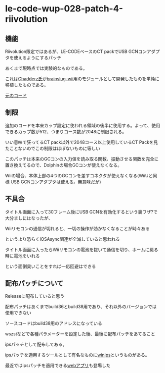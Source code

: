 # le-code-wup-028-patch-4-riivolution

## 機能

Riivolution限定ではあるが、LE-CODEベースのCT packでUSB GCNコンアダプタを使えるようにするパッチ

あくまで現時点では実験的なものである。

これは[Chadderz氏](https://github.com/Chadderz121)が[brainslug-wii](https://github.com/Chadderz121/brainslug-wii)用のモジュールとして開発したものを単純に移植したものである。

[元のコード](https://github.com/Chadderz121/wup-028-bslug)

## 制限

追加のコードを本来カップ設定に使われる領域の後半に使用する。よって、使用できるカップ数が512、つまりコース数が2048に制限される。

いい意味で狂ってるCT pack以外で2048コース以上使用しているCT Packを見たことないのでこの制限はほぼないものに等しい

このパッチは本来のGCコンの入力値を読み取る関数、振動させる関数を完全に置き換えてるので、Dolphinの場合GCコンが使えなくなる。

Wiiの場合、本体上部の4つのGCコンを差すコネクタが使えなくなる(WiiUと同様 USB GCNコンアダプタは使える。無意味だが)

## 不具合

タイトル画面に入って30フレーム後にUSB GCNを有効化するという裏ワザ?で大分ましにはなったが、

Wiiリモコンの通信が切れると、一切の操作が効かなくなることが時々ある

というより恐らくIOSAsync関連が全滅していると思われる

タイトル画面に入ったらWiiリモコンの電池を抜いて通信を切り、ホームに戻る時に電池をいれる

という面倒臭いことをすれば一応回避はできる

## 配布パッチについて

Releaseに配布していると思う

配布パッチはあくまでbuild36とbuild38用であり、それ以外のバージョンでは使用できない

ソースコードはbuild38用のアドレスになっている

wszstなどで各種パラメーターを設定した後、最後に配布パッチをあてること

ipsパッチとして配布してある。

ipsパッチを適用するツールとして有名なものに[winips](http://smblabo.web.fc2.com/)というものがある。

最近ではipsパッチを適用できる[webアプリ](https://www.romhacking.net/patch/)も登場した
